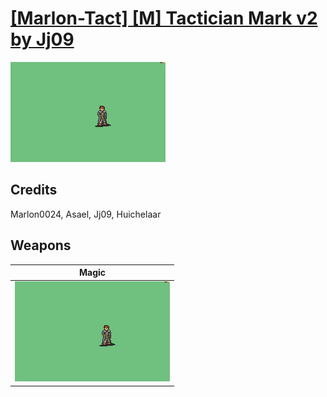 # [\[Marlon-Tact\] \[M\] Tactician Mark v2 by Jj09](./)
 

<img src="./6.%20Magic/Magic_000.png" alt="[Marlon-Tact] [M] Tactician Mark v2 by Jj09 standing" />

## Credits

Marlon0024, Asael, Jj09, Huichelaar

## Weapons
 

|Magic |
|  :---: |
| <img alt="Magic animation" src="./6.%20Magic/Magic.gif" /> |
